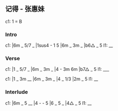 ---
---

## 记得 - 张惠妹

c1: 1 = B

### Intro

c1: |6m _ 5/7 _ |1sus4 - 1 5 |6m _ 3m _ |b6△ _ 5
l1:                        __

### Verse

c1: |1 _ 5/7 _ |6m _ 3m _ |4 - 3m 6m |b7△ _ 5
l1:                               ___

c1: |1 _ 3m __ |6m _ 3m _ |4 _ 1/3  |2m _ 5
l1:                               __

### Interlude

c1: |6m _ 5 __ |4 - - 5 |6 _ 5 _ |4△ _ 5
l1:                   __